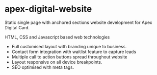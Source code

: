 # apex-digital-website

Static single page with anchored sections website development for Apex Digital Card.

HTML, CSS and Javascript based web technologies

- Full customised layout with branding unique to business.
- Contact form integration with waitlist feature to capture leads
- Multiple call to action buttons spread throughout website
- Layout responsive on all device breakpoints.
- SEO optimised with meta tags.
